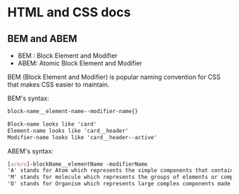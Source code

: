 # HTML and CSS docs

## BEM and ABEM
- BEM   : Block Element and Modifier
-  ABEM: Atomic Block Element and Modifier

BEM (Block Element and  Modifier) is popular naming convention for CSS that makes CSS easier to maintain. 

BEM's syntax:
```css
block-name__element-name--modifier-name{}

Block-name looks like 'card'
Element-name looks like 'card__header'
Modifier-name looks like 'card__header--active'
```

ABEM's syntax:
```css
[a/m/o]-blockName__elementName -modifierName
'A' stands for Atom which represents the simple components that contains single element like button, form input etc.
'M' stands for molecule which represents the groups of elements or components like form group contains label and input field.
'O' stands for Organism which represents large complex components made up of many molecules and atom components.
```
<!--stackedit_data:
eyJwcm9wZXJ0aWVzIjoiZXh0ZW5zaW9uczpcbiAgcHJlc2V0Oi
BnZm1cbiIsImhpc3RvcnkiOlstMTg3MTU5MjE0NF19
-->